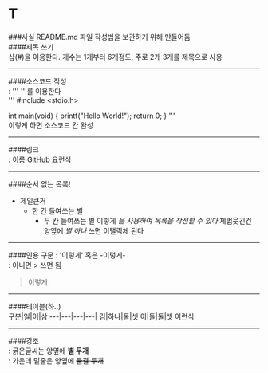 # T
###사실 README.md 파일 작성법을 보관하기 위해 만들어둠  
####제목 쓰기  
샵(#)을 이용한다. 개수는 1개부터 6개정도, 주로 2개 3개를 제목으로 사용  
*****
####소스코드 작성  
: ''' '''를 이용한다  
'''
#include <stdio.h>

int main(void) {
  printf("Hello World!");
  return 0;
}
'''  
이렇게 하면 소스코드 칸 완성  
*****
####링크  
: [이름](https://github.com/hgyuhyeon)
[GitHub](https://github.com/hgyuhyeon)
요런식  
*****
####순서 없는 목록!  
* 제일큰거
  * 한 칸 들여쓰는 별
    * 두 칸 들여쓰는 별
이렇게 *을 사용하여 목록을 작성할 수 있다*  제법웃긴건 양옆에 *별 하나* 쓰면 이탤릭체 된다 <br/> 
*****
####인용 구문
: '이렇게' 혹은 -이렇게-  
: 아니면 > 쓰면 됨
> 이렇게  
*****
####테이블(하..)  
구분|일|이|삼
---|---|---|---|
김|하나|둘|셋
이|둘|둘|셋
이런식  
*****
####강조  
: 굵은글씨는 양옆에 **별 두개**  
: 가운데 밑줄은 양옆에 ~~물결 두개~~  
